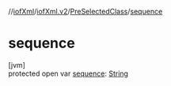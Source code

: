 //[iofXml](../../../index.md)/[iofXml.v2](../index.md)/[PreSelectedClass](index.md)/[sequence](sequence.md)

# sequence

[jvm]\
protected open var [sequence](sequence.md): [String](https://docs.oracle.com/javase/8/docs/api/java/lang/String.html)

